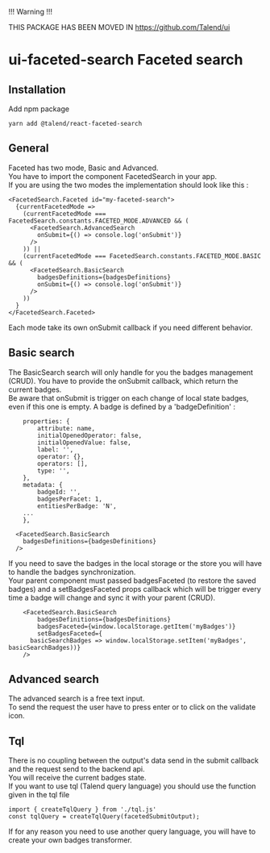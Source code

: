 !!! Warning !!!

THIS PACKAGE HAS BEEN MOVED IN https://github.com/Talend/ui

# ui-faceted-search Faceted search

## Installation

Add npm package

`yarn add @talend/react-faceted-search`

## General

Faceted has two mode, Basic and Advanced.  
You have to import the component FacetedSearch in your app.  
If you are using the two modes the implementation should look like this :

```
<FacetedSearch.Faceted id="my-faceted-search">
  {currentFacetedMode =>
    (currentFacetedMode === FacetedSearch.constants.FACETED_MODE.ADVANCED && (
      <FacetedSearch.AdvancedSearch
        onSubmit={() => console.log('onSubmit')}
      />
    )) ||
    (currentFacetedMode === FacetedSearch.constants.FACETED_MODE.BASIC && (
      <FacetedSearch.BasicSearch
        badgesDefinitions={badgesDefinitions}
        onSubmit={() => console.log('onSubmit')}
      />
    ))
  }
</FacetedSearch.Faceted>

```

Each mode take its own onSubmit callback if you need different behavior.

## Basic search

The BasicSearch search will only handle for you the badges management (CRUD).
You have to provide the onSubmit callback, which return the current badges.  
Be aware that onSubmit is trigger on each change of local state badges, even if this one is empty.
A badge is defined by a 'badgeDefinition' :

```
	properties: {
		attribute: name,
		initialOpenedOperator: false,
		initialOpenedValue: false,
		label: '',
		operator: {},
		operators: [],
		type: '',
	},
	metadata: {
		badgeId: '',
		badgesPerFacet: 1,
		entitiesPerBadge: 'N',
    ...
	},
```

      <FacetedSearch.BasicSearch
        badgesDefinitions={badgesDefinitions}
      />

If you need to save the badges in the local storage or the store you will have to handle the badges synchronization.  
Your parent component must passed badgesFaceted (to restore the saved badges) and a setBadgesFaceted props callback which will be trigger every time a badge will change and sync it with your parent (CRUD).

```
	<FacetedSearch.BasicSearch
		badgesDefinitions={badgesDefinitions}
		badgesFaceted={window.localStorage.getItem('myBadges')}
		setBadgesFaceted={
      basicSearchBadges => window.localStorage.setItem('myBadges', basicSearchBadges))}
	/>
```

## Advanced search

The advanced search is a free text input.  
To send the request the user have to press enter or to click on the validate icon.

## Tql

There is no coupling between the output's data send in the submit callback and the request send to the backend api.  
You will receive the current badges state.  
If you want to use tql (Talend query language) you should use the function given in the tql file

```
import { createTqlQuery } from './tql.js'
const tqlQuery = createTqlQuery(facetedSubmitOutput);
```

If for any reason you need to use another query language, you will have to create your own badges transformer.
